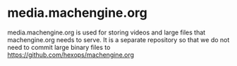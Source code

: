 # media.machengine.org

media.machengine.org is used for storing videos and large files that machengine.org needs to serve. It is a separate repository so that we do not need to commit large binary files to https://github.com/hexops/machengine.org
